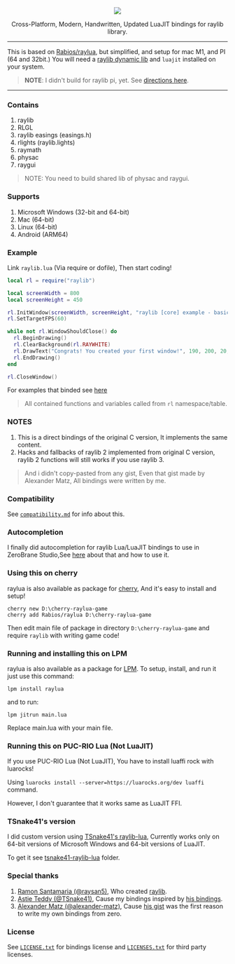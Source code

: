 <div align="center">
	<img src="https://github.com/Rabios/raylua/blob/master/raylua.png?raw=true">
	<p>Cross-Platform, Modern, Handwritten, Updated LuaJIT bindings for raylib library.</p>
</div>

---

This is based on [Rabios/raylua](https://github.com/Rabios/raylua), but simplified, and setup for mac M1, and PI (64 and 32bit.) You will need a [raylib dynamic lib](https://github.com/notnullgames/raylua/releases/tag/dll) and `luajit` installed on your system.

> **NOTE**: I didn't build for raylib pi, yet. See [directions here](https://github.com/raysan5/raylib/wiki/Working-on-Raspberry-Pi).

---


### Contains

1. raylib
2. RLGL
3. raylib easings (easings.h)
4. rlights (raylib.lights)
5. raymath
6. physac
7. raygui

> NOTE: You need to build shared lib of physac and raygui.

### Supports

1. Microsoft Windows (32-bit and 64-bit)
2. Mac (64-bit)
3. Linux (64-bit)
4. Android (ARM64)

### Example

Link `raylib.lua` (Via require or dofile), Then start coding!

```lua
local rl = require("raylib")

local screenWidth = 800
local screenHeight = 450

rl.InitWindow(screenWidth, screenHeight, "raylib [core] example - basic window")
rl.SetTargetFPS(60)

while not rl.WindowShouldClose() do
  rl.BeginDrawing()
  rl.ClearBackground(rl.RAYWHITE)
  rl.DrawText("Congrats! You created your first window!", 190, 200, 20, rl.LIGHTGRAY)
  rl.EndDrawing()
end

rl.CloseWindow()
```

For examples that binded see [here](https://github.com/Rabios/raylua/blob/master/examples/README.md)

> All contained functions and variables called from `rl` namespace/table.

### NOTES

1. This is a direct bindings of the original C version, It implements the same content.
2. Hacks and fallbacks of raylib 2 implemented from original C version, raylib 2 functions will still works if you use raylib 3.

> And i didn't copy-pasted from any gist, Even that gist made by Alexander Matz, All bindings were written by me.

### Compatibility

See [`compatibility.md`](https://github.com/Rabios/raylua/blob/master/compatibility.md) for info about this.

### Autocompletion

I finally did autocompletion for raylib Lua/LuaJIT bindings to use in ZeroBrane Studio,See [here](https://github.com/Rabios/raylua/blob/master/zerobrane/README.md) about that and how to use it.

### Using this on cherry

raylua is also available as package for [cherry](https://github.com/Rabios/cherry), And it's easy to install and setup!

```
cherry new D:\cherry-raylua-game
cherry add Rabios/raylua D:\cherry-raylua-game
```

Then edit main file of package in directory `D:\cherry-raylua-game` and require `raylib` with writing game code!

### Running and installing this on LPM

raylua is also available as a package for [LPM](https://lpm.yaumama.repl.co). To setup, install, and run it just use this command:

```
lpm install raylua
```

and to run:
```
lpm jitrun main.lua
```

Replace main.lua with your main file.

### Running this on PUC-RIO Lua (Not LuaJIT)

If you use PUC-RIO Lua (Not LuaJIT), You have to install luaffi rock with luarocks!

Using `luarocks install --server=https://luarocks.org/dev luaffi` command.

However, I don't guarantee that it works same as LuaJIT FFI.

### TSnake41's version

I did custom version using [TSnake41's raylib-lua](https://github.com/TSnake41/raylib-lua), Currently works only on 64-bit versions of Microsoft Windows and 64-bit versions of LuaJIT.

To get it see [tsnake41-raylib-lua](https://github.com/Rabios/raylua/blob/master/tsnake41-raylib-lua) folder.

### Special thanks

1. [Ramon Santamaria (@raysan5)](https://github.com/raysan5), Who created [raylib](https://www.raylib.com).
2. [Astie Teddy (@TSnake41)](https://github.com/TSnake41), Cause my bindings inspired by [his bindings](https://github.com/TSnake41/raylib-lua).
3. [Alexander Matz (@alexander-matz)](https://github.com/alexander-matz), Cause [his gist](https://gist.github.com/alexander-matz/f8ee4eb9fdf676203d70c1e5e329a6ec) was the first reason to write my own bindings from zero.

### License

See [`LICENSE.txt`](https://github.com/Rabios/raylua/blob/master/LICENSE.txt) for bindings license and [`LICENSES.txt`](https://github.com/Rabios/raylua/blob/master/LICENSES.txt) for third party licenses.
